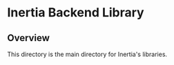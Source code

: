 # Inertia Backend Library

## Overview

This directory is the main directory for Inertia's libraries.
